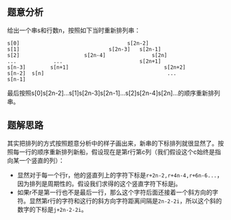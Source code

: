 ## 题意分析

给出一个串s和行数n，按照如下当时重新排列串：

```
s[0]				                   s[2n-2]
s[1]			                 s[2n-3]   s[2n-1]
s[2]		             s[2n-4]               s[2n]
...		       ...                         s[2n+1]
s[n-3]        s[n+1]                               s[2n+2]
s[n-2]  s[n]                                        ...
s[n-1]
```
最后按照s[0]s[2n-2]...s[1]s[2n-3]s[2n-1]...s[2]s[2n-4]s[2n]...的顺序重新排列串。

## 题解思路

其实把排列的方式按照题意分析中的样子画出来，新串的下标排列就很显然了。按照每一行的顺序重新排列新船，假设现在是第r行第c列（我们假设这个c始终是指向某一个竖直的列）：

+ 显然对于每一个行r，他的竖直列上的字符下标是`r+2n-2,r+4n-4,r+6n-6...`，因为排列是周期性的。假设我们求得的这个竖直字符下标是j。
+ 如果r不是第一行也不是最后一行，那么这个字符后面还接着一个斜方向的字符。显然第r行的字符和这行的斜方向字符距离间隔是`2n-2-2i`，所以这个斜的数字的下标是`j+2n-2-2i`。

